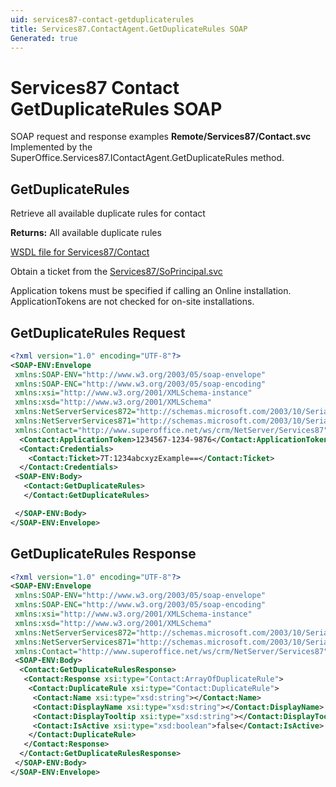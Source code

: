 ```yaml
---
uid: services87-contact-getduplicaterules
title: Services87.ContactAgent.GetDuplicateRules SOAP
Generated: true
---
```


# Services87 Contact GetDuplicateRules SOAP

SOAP request and response examples **Remote/Services87/Contact.svc**
Implemented by the <see cref="M:SuperOffice.Services87.IContactAgent.GetDuplicateRules">SuperOffice.Services87.IContactAgent.GetDuplicateRules</see> method.

## GetDuplicateRules

Retrieve all available duplicate rules for contact


**Returns:** All available duplicate rules


[WSDL file for Services87/Contact](../Services87-Contact.md)

Obtain a ticket from the [Services87/SoPrincipal.svc](../SoPrincipal/SoPrincipal.md)

Application tokens must be specified if calling an Online installation. ApplicationTokens are not checked for on-site installations.

## GetDuplicateRules Request

```xml
<?xml version="1.0" encoding="UTF-8"?>
<SOAP-ENV:Envelope
 xmlns:SOAP-ENV="http://www.w3.org/2003/05/soap-envelope"
 xmlns:SOAP-ENC="http://www.w3.org/2003/05/soap-encoding"
 xmlns:xsi="http://www.w3.org/2001/XMLSchema-instance"
 xmlns:xsd="http://www.w3.org/2001/XMLSchema"
 xmlns:NetServerServices872="http://schemas.microsoft.com/2003/10/Serialization/Arrays"
 xmlns:NetServerServices871="http://schemas.microsoft.com/2003/10/Serialization/"
 xmlns:Contact="http://www.superoffice.net/ws/crm/NetServer/Services87">
  <Contact:ApplicationToken>1234567-1234-9876</Contact:ApplicationToken>
  <Contact:Credentials>
    <Contact:Ticket>7T:1234abcxyzExample==</Contact:Ticket>
  </Contact:Credentials>
 <SOAP-ENV:Body>
   <Contact:GetDuplicateRules>
   </Contact:GetDuplicateRules>

 </SOAP-ENV:Body>
</SOAP-ENV:Envelope>

```


## GetDuplicateRules Response

```xml
<?xml version="1.0" encoding="UTF-8"?>
<SOAP-ENV:Envelope
 xmlns:SOAP-ENV="http://www.w3.org/2003/05/soap-envelope"
 xmlns:SOAP-ENC="http://www.w3.org/2003/05/soap-encoding"
 xmlns:xsi="http://www.w3.org/2001/XMLSchema-instance"
 xmlns:xsd="http://www.w3.org/2001/XMLSchema"
 xmlns:NetServerServices872="http://schemas.microsoft.com/2003/10/Serialization/Arrays"
 xmlns:NetServerServices871="http://schemas.microsoft.com/2003/10/Serialization/"
 xmlns:Contact="http://www.superoffice.net/ws/crm/NetServer/Services87">
 <SOAP-ENV:Body>
  <Contact:GetDuplicateRulesResponse>
   <Contact:Response xsi:type="Contact:ArrayOfDuplicateRule">
    <Contact:DuplicateRule xsi:type="Contact:DuplicateRule">
     <Contact:Name xsi:type="xsd:string"></Contact:Name>
     <Contact:DisplayName xsi:type="xsd:string"></Contact:DisplayName>
     <Contact:DisplayTooltip xsi:type="xsd:string"></Contact:DisplayTooltip>
     <Contact:IsActive xsi:type="xsd:boolean">false</Contact:IsActive>
    </Contact:DuplicateRule>
   </Contact:Response>
  </Contact:GetDuplicateRulesResponse>
 </SOAP-ENV:Body>
</SOAP-ENV:Envelope>

```

